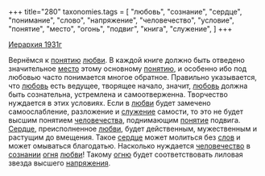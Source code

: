 +++
title="280"
taxonomies.tags = [
 "любовь",
 "сознание",
 "сердце",
 "понимание",
 "слово",
 "напряжение",
 "человечество",
 "условие",
 "понятие",
 "место",
 "огонь",
 "подвиг",
 "книга",
 "служение",
]
+++

[Иерархия 1931г](/agni/1931)

Вернёмся к [понятию](/tags/[понятие](/tags/понятие)) [любви](/tags/[любовь](/tags/любовь)). В каждой книге должно быть отведено значительное [место](/tags/место) этому основному [понятию](/tags/[понятие](/tags/понятие)), и особенно ибо под любовью часто понимается многое обратное. Правильно указывается, что [любовь](/tags/любовь) есть ведущее, творящее начало, значит, [любовь](/tags/любовь) должна быть сознательна, устремлена и самоотверженна. Творчество нуждается в этих условиях. Если в [любви](/tags/[любовь](/tags/любовь)) будет замечено самоослабление, разложение и [служение](/tags/служение) самости, то это не будет высшим понятием [человечества](/tags/[человечество](/tags/человечество)), поднимающим [понятие](/tags/понятие) подвига. [Сердце](/tags/[сердце](/tags/сердце)), преисполненное [любви](/tags/[любовь](/tags/любовь)), будет действенным, мужественным и растущим до вмещения. Такое [сердце](/tags/сердце) может молиться без [слов](/tags/слово) и может омываться благодатью. Насколько нуждается [человечество](/tags/человечество) в [сознании](/tags/сознание) [огня](/tags/огонь) [любви](/tags/[любовь](/tags/любовь))! Такому [огню](/tags/огонь) будет соответствовать лиловая звезда высшего [напряжения](/tags/напряжение).   

